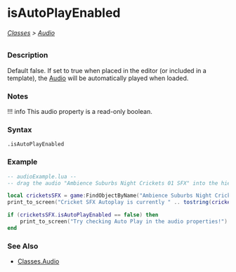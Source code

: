 # isAutoPlayEnabled

###### [Classes](/core_api/raw_source) > [Audio](/core_api/classes/audio/AudioOverview)

### Description

Default false. If set to true when placed in the editor (or included in a template), the [Audio](/core_api/classes/audio/AudioOverview) will be automatically played when loaded.

### Notes
!!! info
    This audio property is a read-only boolean.

### Syntax

`.isAutoPlayEnabled`

### Example

```lua
-- audioExample.lua --
-- drag the audio "Ambience Suburbs Night Crickets 01 SFX" into the hierarchy --

local cricketsSFX = game:FindObjectByName("Ambience Suburbs Night Crickets 01 SFX")
print_to_screen("Cricket SFX Autoplay is currently " .. tostring(cricketsSFX.isAutoPlayEnabled) .. ".")

if (cricketsSFX.isAutoPlayEnabled == false) then
	print_to_screen("Try checking Auto Play in the audio properties!")
end

```

### See Also

* [Classes.Audio](/core_api/classes/audio/AudioOverview)
